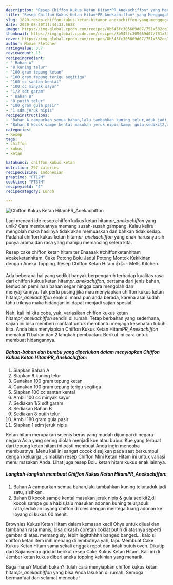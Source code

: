 ```yaml
---
description: "Resep Chiffon Kukus Ketan Hitam*PR_Anekachiffon* yang Menggugah Selera"
title: "Resep Chiffon Kukus Ketan Hitam*PR_Anekachiffon* yang Menggugah Selera"
slug: 1820-resep-chiffon-kukus-ketan-hitampr-anekachiffon-yang-menggugah-selera
date: 2020-08-20T11:44:33.563Z
image: https://img-global.cpcdn.com/recipes/8b545fc305669d07/751x532cq70/chiffon-kukus-ketan-hitampr_anekachiffon-foto-resep-utama.jpg
thumbnail: https://img-global.cpcdn.com/recipes/8b545fc305669d07/751x532cq70/chiffon-kukus-ketan-hitampr_anekachiffon-foto-resep-utama.jpg
cover: https://img-global.cpcdn.com/recipes/8b545fc305669d07/751x532cq70/chiffon-kukus-ketan-hitampr_anekachiffon-foto-resep-utama.jpg
author: Mamie Fletcher
ratingvalue: 3.7
reviewcount: 13
recipeingredient:
- " Bahan A"
- "8 kuning telur"
- "100 gram tepung ketan"
- "100 gram tepung terigu segitiga"
- "100 cc santan kental"
- "100 cc minyak sayur"
- "1/2 sdt garam"
- " Bahan B"
- "8 putih telur"
- "180 gram gula pasir"
- "1 sdm jeruk nipis"
recipeinstructions:
- "Bahan A campurkan semua bahan,lalu tambahkan kuning telur,aduk jadi satu, sisihkan."
- "Bahan B kocok sampe kental masukan jeruk nipis &amp; gula sedikit2,di kocok sampe gula habis,lalu masukan adonan kuning telur,aduk rata,sediakan loyang chiffon di oles dengan mentega.tuang adonan ke loyang di kukus 60 menit."
categories:
- Resep
tags:
- chiffon
- kukus
- ketan

katakunci: chiffon kukus ketan 
nutrition: 297 calories
recipecuisine: Indonesian
preptime: "PT12M"
cooktime: "PT37M"
recipeyield: "4"
recipecategory: Lunch

---
```



![Chiffon Kukus Ketan Hitam*PR_Anekachiffon*](https://img-global.cpcdn.com/recipes/8b545fc305669d07/751x532cq70/chiffon-kukus-ketan-hitampr_anekachiffon-foto-resep-utama.jpg)

Lagi mencari ide resep chiffon kukus ketan hitam*pr_anekachiffon* yang unik? Cara membuatnya memang susah-susah gampang. Kalau keliru mengolah maka hasilnya tidak akan memuaskan dan bahkan tidak sedap. Padahal chiffon kukus ketan hitam*pr_anekachiffon* yang enak harusnya sih punya aroma dan rasa yang mampu memancing selera kita.

Resep cake chiffon ketan hitam ter Enaaaak #chiffonketanhitam #cakeketanhitam. Cake Potong Bolu Jadul Potong Montok Kekikinan dengan Aneka Topping. Resep Chiffon Ketan Hitam 👍👍 - Mells Kitchen.

Ada beberapa hal yang sedikit banyak berpengaruh terhadap kualitas rasa dari chiffon kukus ketan hitam*pr_anekachiffon*, pertama dari jenis bahan, kemudian pemilihan bahan segar hingga cara mengolah dan menyajikannya. Tak perlu pusing jika mau menyiapkan chiffon kukus ketan hitam*pr_anekachiffon* enak di mana pun anda berada, karena asal sudah tahu triknya maka hidangan ini dapat menjadi sajian spesial.


Nah, kali ini kita coba, yuk, variasikan chiffon kukus ketan hitam*pr_anekachiffon* sendiri di rumah. Tetap berbahan yang sederhana, sajian ini bisa memberi manfaat untuk membantu menjaga kesehatan tubuh kita. Anda bisa menyiapkan Chiffon Kukus Ketan Hitam*PR_Anekachiffon* memakai 11 bahan dan 2 langkah pembuatan. Berikut ini cara untuk membuat hidangannya.

<!--inarticleads1-->

##### Bahan-bahan dan bumbu yang diperlukan dalam menyiapkan Chiffon Kukus Ketan Hitam*PR_Anekachiffon*:

1. Siapkan  Bahan A
1. Siapkan 8 kuning telur
1. Gunakan 100 gram tepung ketan
1. Gunakan 100 gram tepung terigu segitiga
1. Siapkan 100 cc santan kental
1. Ambil 100 cc minyak sayur
1. Sediakan 1/2 sdt garam
1. Sediakan  Bahan B
1. Sediakan 8 putih telur
1. Ambil 180 gram gula pasir
1. Siapkan 1 sdm jeruk nipis


Ketan hitam merupakan sejenis beras yang mudah dijumpai di negara-negara Asia yang sering diolah menjadi kue atau bubur. Kue yang terbuat dari tepung ketan hitam ini pasti membuat Anda ingin mencoba membuatnya. Menu kali ini sangat cocok disajikan pada saat berkumpul dengan keluarga., simaklah resep Chiffon Mini Ketan Hitam ini untuk variasi menu masakan Anda. Lihat juga resep Bolu ketan hitam kukus enak lainnya. 

<!--inarticleads2-->

##### Langkah-langkah membuat Chiffon Kukus Ketan Hitam*PR_Anekachiffon*:

1. Bahan A campurkan semua bahan,lalu tambahkan kuning telur,aduk jadi satu, sisihkan.
1. Bahan B kocok sampe kental masukan jeruk nipis &amp; gula sedikit2,di kocok sampe gula habis,lalu masukan adonan kuning telur,aduk rata,sediakan loyang chiffon di oles dengan mentega.tuang adonan ke loyang di kukus 60 menit.


Brownies Kukus Ketan Hitam dalam kemasan kecil Ohya untuk dijual dan tambahan rasa manis, bisa dikasih coretan coklat putih di atasnya seperti gambar di atas. memang siy, lebih legittthhhh banged banged… kalo si chiffon ketan item inih menang di lembutnya yah, tapi. Membuat Cake Kukus Ketan Hitam sama sekali enggak repot dan tidak butuh oven. Dikutip dari Sajiansedap.grid.id berikut resep Cake Kukus Ketan Hitam. Kali ini di Jember ketan kukus diberi aneka topping kekinian yang menarik. 

Bagaimana? Mudah bukan? Itulah cara menyiapkan chiffon kukus ketan hitam*pr_anekachiffon* yang bisa Anda lakukan di rumah. Semoga bermanfaat dan selamat mencoba!

